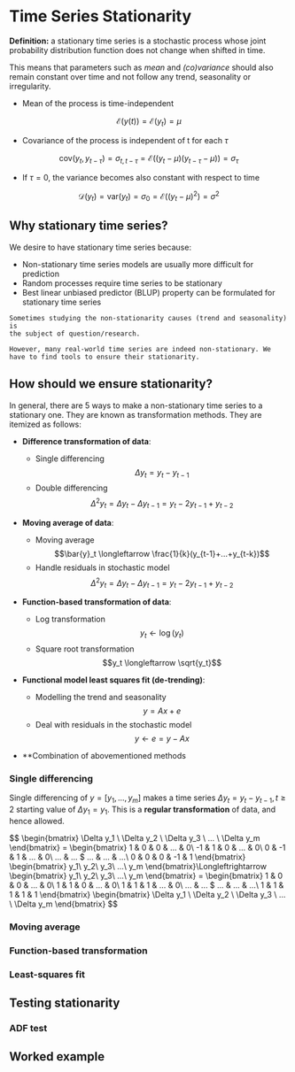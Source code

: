 # Time Series Stationarity

**Definition:** a stationary time series is a stochastic process whose joint probability distribution function does not change when shifted in time.

This means that parameters such as *mean* and *(co)variance* should also remain constant over time and not follow any trend, seasonality or irregularity.

* Mean of the process is time-independent

$$\mathcal{E}(y(t))=\mathcal{E}(y_t)=\mu$$

* Covariance of the process is independent of t for each $\tau$

$$\text{cov}(y_t,y_{t-\tau})=\sigma_{t,t-\tau}=\mathcal{E}((y_t-\mu)(y_{t-\tau}-\mu))=\sigma_\tau$$

* If $\tau=0$, the variance becomes also constant with respect to time

$$\mathcal{D}(y_t)=\text{var}(y_t)=\sigma_0=\mathcal{E}((y_t-\mu)^2)=\sigma^2$$

## Why stationary time series?

We desire to have stationary time series because:

* Non-stationary time series models are usually more difficult for prediction
* Random processes require time series to be stationary
* Best linear unbiased predictor (BLUP) property can be formulated for stationary time series

```{note}
Sometimes studying the non-stationarity causes (trend and seasonality) is
the subject of question/research.

However, many real-world time series are indeed non-stationary. We have to find tools to ensure their stationarity.
```

## How should we ensure stationarity?

In general, there are 5 ways to make a non-stationary time series to a stationary one. They are known as transformation methods. They are itemized as follows:

* **Difference transformation of data**:
  * Single differencing
    $$\Delta y_t = y_t - y_{t-1}$$
  * Double differencing
    $$\Delta^2 y_t = \Delta y_t - \Delta y_{t-1} = y_t - 2y_{t-1}+y_{t-2}$$

* **Moving average of data**:
  * Moving average
    $$\bar{y}_t \longleftarrow \frac{1}{k}(y_{t-1}+...+y_{t-k})$$
  * Handle residuals in stochastic model
    $$\Delta^2 y_t = \Delta y_t - \Delta y_{t-1} = y_t - 2y_{t-1}+y_{t-2}$$

* **Function-based transformation of data**:
  * Log transformation
    $$y_t \longleftarrow \log(y_t)$$
  * Square root transformation
    $$y_t \longleftarrow \sqrt{y_t}$$

* **Functional model least squares fit (de-trending)**:
  * Modelling the trend and seasonality
    $$y=Ax+e$$
  * Deal with residuals in the stochastic model
    $$y \longleftarrow e = y-Ax$$

* **Combination of abovementioned methods

### Single differencing

Single differencing of $y=[y_1,...,y_m]$ makes a time series $\Delta y_t=y_t - y_{t-1}, t\geq 2$ starting value of $\Delta y_1 = y_1$. This is a **regular transformation** of data, and hence allowed.

$$
\begin{bmatrix}
    \Delta y_1 \\ \Delta y_2 \\ \Delta y_3 \\ ... \\ \Delta y_m
\end{bmatrix} = 
\begin{bmatrix}
    1 & 0 & 0 & ... & 0\\
    -1 & 1 & 0 & ... & 0\\
    0 & -1 & 1 & ... & 0\\
    ... & ... $ ... & ... & ...\\
    0 & 0 & 0 & -1 & 1
\end{bmatrix}
\begin{bmatrix}
    y_1\\ y_2\\ y_3\\ ...\\ y_m
\end{bmatrix}\Longleftrightarrow
\begin{bmatrix}
    y_1\\ y_2\\ y_3\\ ...\\ y_m
\end{bmatrix} = 
\begin{bmatrix}
    1 & 0 & 0 & ... & 0\\
    1 & 1 & 0 & ... & 0\\
    1 & 1 & 1 & ... & 0\\
    ... & ... $ ... & ... & ...\\
    1 & 1 & 1 & 1 & 1
\end{bmatrix}
\begin{bmatrix}
    \Delta y_1 \\ \Delta y_2 \\ \Delta y_3 \\ ... \\ \Delta y_m
\end{bmatrix}
$$

### Moving average

### Function-based transformation

### Least-squares fit

## Testing stationarity

### ADF test

## Worked example